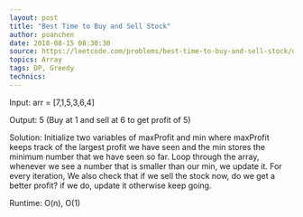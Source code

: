 ```yaml
---
layout: post
title: "Best Time to Buy and Sell Stock"
author: poanchen
date: 2018-08-15 08:30:30
source: https://leetcode.com/problems/best-time-to-buy-and-sell-stock/description/
topics: Array
tags: DP, Greedy
technics:
---
```


Input: arr = [7,1,5,3,6,4]

Output: 5 (Buy at 1 and sell at 6 to get profit of 5)

Solution:
Initialize two variables of maxProfit and min where maxProfit keeps track of the largest profit we have seen and the min stores the minimum number that we have seen so far. Loop through the array, whenever we see a number that is smaller than our min, we update it. For every iteration, We also check that if we sell the stock now, do we get a better profit? if we do, update it otherwise keep going.

Runtime: O(n), O(1)
